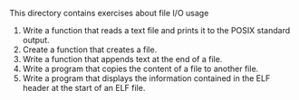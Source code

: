 This directory contains exercises about file I/O usage

1. Write a function that reads a text file and prints it to the POSIX standard output.
2. Create a function that creates a file.
3. Write a function that appends text at the end of a file.
4. Write a program that copies the content of a file to another file.
5. Write a program that displays the information contained in the ELF header at the start of an ELF file. 
